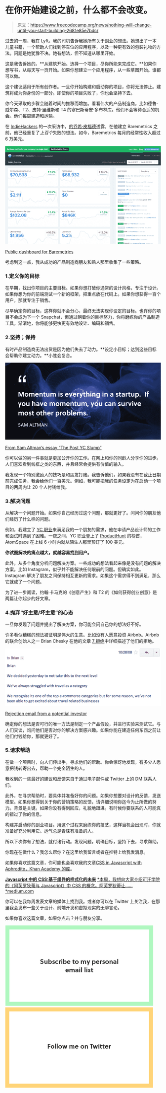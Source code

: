 # 在你开始建设之前，什么都不会改变。

> 原文：<https://www.freecodecamp.org/news/nothing-will-change-until-you-start-building-2681e85e7bdc/>

过去的一周，我在 Lyft。我的司机告诉我她所有关于副业的想法。她想出了一本儿童书籍，一个帮助人们找到停车位的应用程序，以及一种更有效的包装礼物的方法。问题是她犹豫不决。她有想法，但不知道从哪里开始。

这是我告诉她的。**从建筑开始。选择一个项目，尽你所能来完成它。**如果你想写书，从每天写一页开始。如果你想建立一个应用程序，从一些草图开始。谁都可以做。

这个建议适用于所有创作者。一旦你开始构建和启动你的项目，你将无法停止。建筑将成为你身份的一部分。即使你的项目失败了，你也会坚持下去。

你今天采取的步骤会随着时间的推移而增加。看看伟大的产品制造商，比如德鲁·威尔森、T2、皮特·里维斯和 T4 的塞巴斯蒂安·多布林库。他们不会等待合适的机会。他们每周建造和运输。

在 [IndieHackers](https://www.indiehackers.com/podcast/006-josh-pigford-of-baremetrics) 的一次采访中，[的乔希·皮福德](https://twitter.com/Shpigford)透露，在他建立 Baremetrics 之前，他已经重复了*上百个*失败的想法。如今，Baremetrics 每月的经常性收入超过 6 万美元。

![UJFs4Q4jBph4W322Q-95oDbLc0aQWZAqxQfD](img/a41f923564390e174ce8429879475079.png)

[Public dashboard for Baremetrics](https://demo.baremetrics.com/)

考虑到这一点，我从成功的产品制造商朋友和熟人那里收集了一些策略。

### 1.定义你的目标

在早期，找出你项目的主要目标。如果你想打破你通常的设计风格，专注于设计。如果你想为你的前端测试一个新的框架，把重点放在代码上。如果你想获得一百个用户，那就专注于销售。

尽早确定你的目标，这样你就不会分心，最终无法实现你设定的目标。也许你的项目不会成为下一个 Snapchat，但通过朝着你的目标努力，你将磨练你的产品制造工具。渐渐地，你将能够更快更有效地设计、编码和销售。

### 2.坚持；保持

有时产品制造商无法出货是因为他们失去了动力。**设定小目标；达到这些目标会帮助你建立动力。**小胜会复合。

![9Rwbdrt3qnQ47T0JPvKUF5Wi1Sx8eVI6i9Sy](img/190b7e936c12d40a26125e18015e95cf.png)

[From Sam Altman’s essay “The Post YC Slump”](http://blog.samaltman.com/the-post-yc-slump)

你可以做的另一件事就是更加公开你的工作。在网上和你的同龄人分享你的进步。人们喜欢看到线框之类的东西，并且经常会提供有价值的输入。

我发现一个特别激励人的技巧是和朋友打赌。我告诉他们，如果我没有在截止日期前完成任务，我会给他们一百美元。例如，我可能把我的任务设定为在启动一个项目的两周内让 20 个人付钱给我。

### 3.解决问题

从解决一个问题开始。如果你自己经历过这个问题，那就更好了。问问你的朋友他们经历了什么样的问题。

例如，我建立了 [YC 职业](http://jonathanzwhite.github.io/yc-careers/)来满足我的一个朋友的需求，他在申请产品设计师的工作和面试时遇到了困难。一夜之间，YC 职业登上了 [ProductHunt](https://www.producthunt.com/posts/yc-careers) 的榜首，AtomSpace 在上线 6 小时内就从陌生人那里预订了 100 美元。

**你试图解决的痛点越大，就越容易找到用户。**

此外，从多个角度分析问题解决方案。一些成功的想法看起来像是没有问题的解决方案。比如 Instagram，似乎并不能解决任何眼前的问题。但确实如此。Instagram 解决了朋友之间保持相互更新的需求。如果这个需求得不到满足，那么它就成了一个问题。

为了进一步阅读，约翰·卡马克的《创意产生》和 T2 的《如何获得创业创意》是两篇让你起步的好文章。

### 4.抛弃“好主意/坏主意”的心态

一旦你发现了问题并提出了解决方案，你可能会问自己你的想法好不好。

许多看似糟糕的想法被证明是伟大的生意。比如没有人愿意投资 Airbnb。Airbnb 的联合创始人之一 Brian Chesky 在他的文章 [7 拒绝](https://medium.com/@bchesky/7-rejections-7d894cbaa084#.l8fdqlasz)中详细描述了他们的拒绝。

![DFJAHyGTcFoIeAeIYKsuexX30mV43n45EjAC](img/41d3ae400420e0bf8194a8a360d69116.png)

[Rejection email from a potential investor](https://medium.com/@bchesky/7-rejections-7d894cbaa084#.l8fdqlasz)

确定你的想法是否可行的唯一方法是制定一个产品假设，并进行实验来测试它。与人们交谈，询问他们是否对你的解决方案感兴趣。如果你能在建造任何东西之前让他们付钱给你，那就更好了。

### 5.请求帮助

在做一个项目时，向人们伸出手，寻求他们的帮助。你会惊讶地发现，有多少人愿意把钱转寄出去，帮助一个完全陌生的人。

我收到的一些最好的建议和反馈来自于通过电子邮件或 Twitter 上的 DM 联系人们。

此外，在寻求帮助时，要具体并准备好你的问题。如果你想要对设计的反馈，发送模型。如果你想得到关于你的营销策略的反馈，请详细说明你迄今为止所做的努力。背景是关键。如果你没有得到回应，礼貌地跟进。有时候你要联系的人可能真的错过了你的信息。

构建并启动你的副业项目。用这个过程来磨练你的技艺，这样当机会出现时，你就准备好充分利用它。运气总是青睐有准备的人。

所以下次你有了想法，就付诸行动。发现问题，明确目标，坚持下去，寻求帮助。

你现在在做什么？我怎么帮你？在这里给我留言或者在推特上给我发消息。

如果你喜欢这篇文章，你可能也会喜欢我的文章[CSS in Javascript with Aphrodite，Khan Academy 的库](https://medium.com/@JonathanZWhite/css-in-javascript-the-future-of-component-based-styling-70b161a79a32)。

[**Javascript 中的 CSS:基于组件的样式化的未来**](https://medium.com/@JonathanZWhite/css-in-javascript-the-future-of-component-based-styling-70b161a79a32)
[*本周，我想向大家介绍可汗学院的《阿芙罗狄蒂与 Javascript》中 CSS 的概念。阿芙罗狄蒂让……*medium.com](https://medium.com/@JonathanZWhite/css-in-javascript-the-future-of-component-based-styling-70b161a79a32)

你可以在我每周发表文章的媒体上找到我。或者你可以在 Twitter 上关注我，在那里我会发布一些关于设计、前端开发和虚拟现实的无聊言论。

如果你喜欢这篇文章，如果你点击？并与朋友分享。

![tvoZ1JXY40chHgzOSQC2Gv4K6opakUKhrWQa](img/2af9c5a9bc0a182e48555a56e01cc9e8.png)![xYEuTm1ZFHIS2UMHEBpcFfRQtgVcEPB7fgwo](img/214aae5e91fc1af18dda527c857343e0.png)